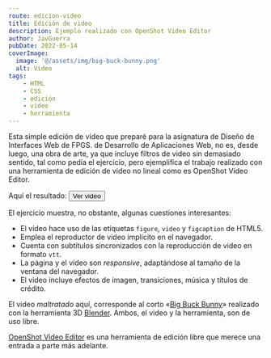 ```yaml
---
route: edicion-video
title: Edición de video
description: Ejemplo realizado con OpenShot Video Editor
author: JavGuerra
pubDate: 2022-05-14
coverImage:
  image: '@/assets/img/big-buck-bunny.png'
  alt: Video
tags:
    - HTML
    - CSS
    - edición
    - video
    - herramienta
---
```

Esta simple edición de video que preparé para la asignatura de Diseño de Interfaces Web de FPGS. de Desarrollo de Aplicaciones Web, no es, desde luego, una obra de arte, ya que incluye filtros de video sin demasiado sentido, tal como pedía el ejercicio, pero ejemplifica el trabajo realizado con una herramienta de edición de video no lineal como es OpenShot Video Editor.

Aquí el resultado: [<button>Ver video</button>](http://badared.com/javguerra/daw/video/index.html)

El ejercicio muestra, no obstante, algunas cuestiones interesantes:

* El vídeo hace uso de las etiquetas ```figure```, ```video``` y ```figcaption``` de HTML5.
* Emplea el reproductor de video implícito en el navegador.
* Cuenta con subtítulos sincronizados con la reproducción de video en formato ```vtt```.
* La página y el vídeo son _responsive_, adaptándose al tamaño de la ventana del navegador.
* El video incluye efectos de imagen, transiciones, música y títulos de crédito.

El video _maltratado_ aquí, corresponde al corto «[Big Buck Bunny](https://peach.blender.org/)» realizado con la herramienta 3D [Blender](https://www.blender.org/). Ambos, el video y la herramienta, son de uso libre.

[OpenShot Video Editor](https://www.openshot.org/es/) es una herramienta de edición libre que merece una entrada a parte más adelante.

